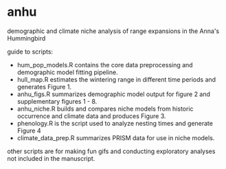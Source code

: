 # anhu
demographic and climate niche analysis of range expansions in the Anna's Hummingbird

guide to scripts: 
- hum_pop_models.R contains the core data preprocessing and demographic model fitting pipeline. 
- hull_map.R estimates the wintering range in different time periods and generates Figure 1.
- anhu_figs.R summarizes demographic model output for figure 2 and supplementary figures 1 - 8. 
- anhu_niche.R builds and compares niche models from historic occurrence and climate data and produces Figure 3. 
- phenology.R is the script used to analyze nesting times and generate Figure 4
- climate_data_prep.R summarizes PRISM data for use in niche models. 

other scripts are for making fun gifs and conducting exploratory analyses not included in the manuscript. 